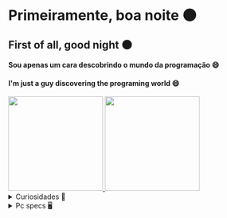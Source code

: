 # Primeiramente, boa noite 🌑
## First of all, good night 🌑

#### Sou apenas um cara descobrindo o mundo da programação 😄
#### I'm just a guy discovering the programing world 😄

<div align="left">
  <a href="https://github.com/senhorbento">
    <img height="190em" src="https://github-readme-stats.vercel.app/api?username=senhorbento&show_icons=true&theme=monokai&include_all_commits=true&count_private=true"/>
    <img height="190em" src="https://github-readme-stats.vercel.app/api/top-langs/?username=senhorbento&layout=compact&langs_count=8&theme=monokai"/>
  </a>
</div>


<details>
  <summary>Curiosidades 🚚</summary>

🚩 Faço mods para ETS2/ATS;  
(EN) *I make ETS2/ATS mods;*  
<a href="https://steamcommunity.com/id/_bento/myworkshopfiles/">Oficina steam/Steam Workshop.</a>  
🚩 Apaixonado por FPS;  
(EN) *Fps lover;*  
🚩 Ajudo no possível;  
(EN) *I help in somethings;*  
🚩 Críticas, dúvidas, elogios e sugestões são sempre bem vindos!  
(EN) *Criticism, doubts, compliments and suggestions are always welcome!* 
</details>
<details>
  <summary>Pc specs 🖥️</summary>
    
💥Case: Pichau Kazan;  
💥Fan: 5 x Dex DX-12F 1100Rpm;  
💥Power supply: Redragon RGPS 500W 80 Plus Bronze;  
💥Motherboard: Machinist Rs9;  
💥Cpu: Intel® Xeon® E5-2630 v3 2.4~3.2GHz clock, 20 MB memory cache;  
💥Cpu Cooler: Cooler Redragon Tyr;  
💥Ram: 4 x 8GB Machinist DDR4 2666Mhz;  
💥Graphics: Gigabyte Geforce GTX 1650 4GB GDDR6;  
💥SSD: SanDisk 240GB R:530MB/s, R:440MB/s;  
💥M2: KingDian 512GB R:2400MB/s, W:1700MB/s;     
</details>
